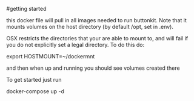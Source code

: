 #getting started

this docker file will pull in all images needed to run buttonkit.  Note that it mounts volumes on the host directory (by default /opt, set in .env). 

 OSX restricts the directories that your are able to mount to, and will fail if you do not explicitly set a legal directory.  To do this do:

   export HOSTMOUNT=~/dockermnt

and then when up and running you should see volumes created there

To get started just run

   docker-compose up -d


